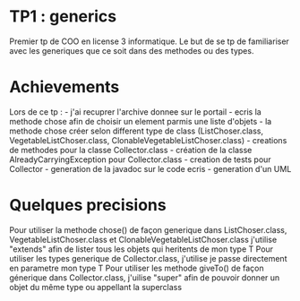 # TP1 : generics

Premier tp de COO en license 3 informatique. Le but de se tp de familiariser avec les generiques que ce soit dans des methodes ou des types.

# Achievements

Lors de ce tp :
    - j'ai recuprer l'archive donnee sur le portail
    - ecris la methode chose afin de choisir un element parmis une liste d'objets
    - la methode chose créer selon different type de class (ListChoser.class, VegetableListChoser.class, ClonableVegetableListChoser.class)
    - creations de methodes pour la classe Collector.class
    - création de la classe AlreadyCarryingException pour Collector.class
    - creation de tests pour Collector
    - generation de la javadoc sur le code ecris
    - generation d'un UML

# Quelques precisions

Pour utiliser la methode chose() de façon generique dans ListChoser.class, VegetableListChoser.class et ClonableVegetableListChoser.class
j'utilise "extends" afin de lister tous les objets qui heritents de mon type T
Pour utiliser les types generique de Collector.class, j'utilise je passe directement en parametre mon type T
Pour utiliser les methode giveTo() de façon génerique dans Collector.class, j'uilise "super" afin de pouvoir donner un objet du même type ou appellant la superclass


